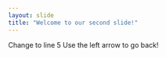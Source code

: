 ```yaml
---
layout: slide
title: "Welcome to our second slide!"
---
```

Change to line 5
Use the left arrow to go back!
